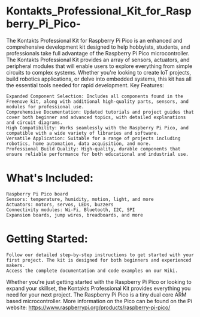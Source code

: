 # Kontakts_Professional_Kit_for_Raspberry_Pi_Pico-
The Kontakts Professional Kit for Raspberry Pi Pico is an enhanced and comprehensive development kit designed to help hobbyists, students, and professionals take full advantage of the Raspberry Pi Pico microcontroller. The Kontakts Professional Kit provides an array of sensors, actuators, and peripheral modules that will enable users to explore everything from simple circuits to complex systems. Whether you're looking to create IoT projects, build robotics applications, or delve into embedded systems, this kit has all the essential tools needed for rapid development.
Key Features:

    Expanded Component Selection: Includes all components found in the Freenove kit, along with additional high-quality parts, sensors, and modules for professional use.
    Comprehensive Documentation: Updated tutorials and project guides that cover both beginner and advanced topics, with detailed explanations and circuit diagrams.
    High Compatibility: Works seamlessly with the Raspberry Pi Pico, and compatible with a wide variety of libraries and software.
    Versatile Application: Suitable for a range of projects including robotics, home automation, data acquisition, and more.
    Professional Build Quality: High-quality, durable components that ensure reliable performance for both educational and industrial use.


# What's Included:

    Raspberry Pi Pico board
    Sensors: temperature, humidity, motion, light, and more
    Actuators: motors, servos, LEDs, buzzers
    Connectivity modules: Wi-Fi, Bluetooth, I2C, SPI
    Expansion boards, jump wires, breadboards, and more


# Getting Started:

    Follow our detailed step-by-step instructions to get started with your first project. The kit is designed for both beginners and experienced makers.
    Access the complete documentation and code examples on our Wiki.


Whether you're just getting started with the Raspberry Pi Pico or looking to expand your skillset, the Kontakts Professional Kit provides everything you need for your next project.
The Raspberry Pi Pico is a tiny dual core ARM based microcontroller. More information on the Pico can be found on the Pi website: https://www.raspberrypi.org/products/raspberry-pi-pico/
